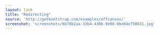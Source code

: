 ```yaml
---
layout: link
title: "Redirecting"
source: 'http://getbootstrap.com/examples/offcanvas/'
screenshot: 'screenshots/6b78b2aa-33b4-430b-9e98-0be04e750631.jpg'
---
```


